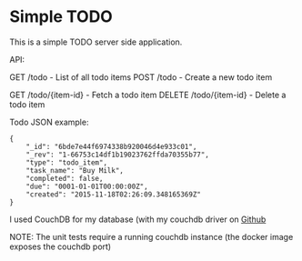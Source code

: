 Simple TODO
===========

This is a simple TODO server side application.

API:

GET /todo - List of all todo items
POST /todo - Create a new todo item

GET /todo/{item-id} - Fetch a todo item
DELETE /todo/{item-id} - Delete a todo item

Todo JSON example:
```
{
	"_id": "6bde7e44f6974338b920046d4e933c01",
	"_rev": "1-66753c14df1b19023762ffda70355b77",
	"type": "todo_item",
	"task_name": "Buy Milk",
	"completed": false,
	"due": "0001-01-01T00:00:00Z",
	"created": "2015-11-18T02:26:09.348165369Z"
}
```

I used CouchDB for my database (with my couchdb driver on [Github](https://github.com/rhinoman/couchdb-go)

NOTE: The unit tests require a running couchdb instance (the docker image exposes the couchdb port)
